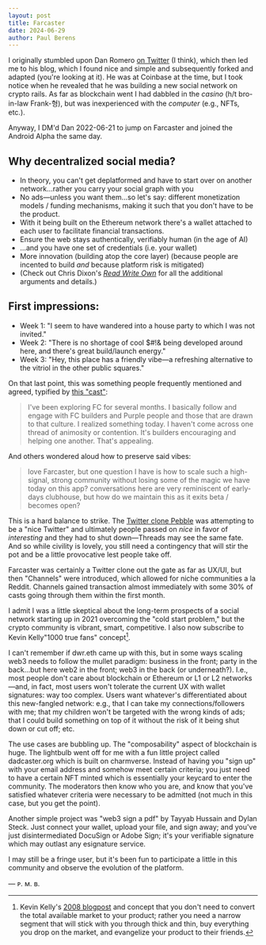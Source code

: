 ```yaml
---
layout: post
title: Farcaster
date: 2024-06-29
author:	Paul Berens
---
```

I originally stumbled upon Dan Romero [on Twitter](https://x.com/dwr) (I think), which then led me to his blog, which I found nice and simple and subsequently forked and adapted (you're looking at it). He was at Coinbase at the time, but I took notice when he revealed that he was building a new social network on crypto rails. As far as blockchain went I had dabbled in the *casino* (h/t bro-in-law Frank-형), but was inexperienced with the *computer* (e.g., NFTs, etc.).

Anyway, I DM'd Dan 2022-06-21 to jump on Farcaster and joined the Android Alpha the same day.

## Why decentralized social media?
- In theory, you can't get deplatformed and have to start over on another network...rather you carry your social graph with you
- No ads—unless you want them...so let's say: different monetization models / funding mechanisms, making it such that you don't have to be the product.
- With it being built on the Ethereum network there's a wallet attached to each user to facilitate financial transactions.
- Ensure the web stays authentically, verifiably human (in the age of AI)
- ...and you have one set of credentials (i.e. your wallet)
- More innovation (building atop the core layer) (because people are incented to build *and* because platform risk is mitigated)
- (Check out Chris Dixon's [*Read Write Own*](/book/read-write-own/) for all the additional arguments and details.)


## First impressions:
- Week 1: "I seem to have wandered into a house party to which I was not invited."
- Week 2: "There is no shortage of cool $#!& being developed around here, and there's great build/launch energy."
- Week 3: "Hey, this place has a friendly vibe—a refreshing alternative to the vitriol in the other public squares."

On that last point, this was something people frequently mentioned and agreed, typified by [this "cast"](https://warpcast.com/bradq/0x465df2):

> I've been exploring FC for several months. I basically follow and engage with FC builders and Purple people and those that are drawn to that culture. I realized something today. I haven't come across one thread of animosity or contention. It's builders encouraging and helping one another. That's appealing.

And others wondered aloud how to preserve said vibes:

> love Farcaster, but one question I have is how to scale such a high-signal, strong community without losing some of the magic we have today on this app? conversations here are very reminiscent of early-days clubhouse, but how do we maintain this as it exits beta / becomes open?

This is a hard balance to strike. The [Twitter clone Pebble](https://en.wikipedia.org/wiki/Pebble_(social_network)) was attempting to be a "nice Twitter" and ultimately people passed on *nice* in favor of *interesting* and they had to shut down—Threads may see the same fate. And so while civility is lovely, you still need a contingency that will stir the pot and be a little provocative lest people take off.

Farcaster was certainly a Twitter clone out the gate as far as UX/UI, but then "Channels" were introduced, which allowed for niche communities a la Reddit. Channels gained transaction almost immediately with some 30% of casts going through them within the first month.

I admit I was a little skeptical about the long-term prospects of a social network starting up in 2021 overcoming the "cold start problem," but the crypto community is vibrant, smart, competitive. I also now subscribe to Kevin Kelly"1000 true fans" concept[^2].

[^2]: Kevin Kelly's [2008 blogpost](https://kk.org/thetechnium/1000-true-fans/) and concept that you don't need to convert the total available market to your product; rather you need a narrow segment that will stick with you through thick and thin, buy everything you drop on the market, and evangelize your product to their friends.

I can't remember if dwr.eth came up with this, but in some ways scaling web3 needs to follow the mullet paradigm: business in the front; party in the back...but here web2 in the front; web3 in the back (or underneath?). I.e., most people don't care about blockchain or Ethereum or L1 or L2 networks—and, in fact, most users won't tolerate the current UX with wallet signatures: way too complex. Users want whatever's differentiated about this new-fangled network: e.g., that I can take my connections/followers with me; that my children won't be targeted with the wrong kinds of ads; that I could build something on top of it without the risk of it being shut down or cut off; etc.

The use cases are bubbling up. The "composability" aspect of blockchain is huge. The lightbulb went off for me with a fun little project called dadcaster.org which is built on charmverse. Instead of having you "sign up" with your email address and somehow meet certain criteria; you just need to have a certain NFT minted which is essentially your keycard to enter the community. The moderators then know who you are, and know that you've satisfied whatever criteria were necessary to be admitted (not much in this case, but you get the point).

Another simple project was "web3 sign a pdf" by Tayyab Hussain and Dylan Steck. Just connect your wallet, upload your file, and sign away; and you've just disintermediated DocuSign or Adobe Sign; it's your verifiable signature which may outlast any esignature service.

I may still be a fringe user, but it's been fun to participate a little in this community and observe the evolution of the platform.


— ᴘ. ᴍ. ʙ.